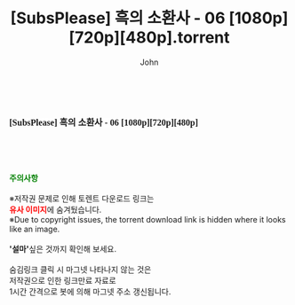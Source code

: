 ﻿---
layout: post
title:  "[SubsPlease] 흑의 소환사 - 06 [1080p][720p][480p].torrent"
author: John
categories: [ 애니메이션 ]
tags: [  ]
image:  
description: "[SubsPlease] 흑의 소환사 - 06 [1080p][720p][480p] torrent 정보 공유"
toc: true
toc_sticky: true
---

<br>
<div class="view-img">
<a class="view_image" href="http://torrentmobile62.com/bbs/view_image.php?fn=%2Fdata%2Ffile%2Fani%2F3735183265_rvmN46zW_8a7ae188ae9c4da9323120cadeb44257cb8df012.jpg" target="_blank"><img alt="" class="img-tag" content="http://torrentmobile62.com/data/file/ani/3735183265_rvmN46zW_8a7ae188ae9c4da9323120cadeb44257cb8df012.jpg" itemprop="image" src="http://torrentmobile62.com/data/file/ani/3735183265_rvmN46zW_8a7ae188ae9c4da9323120cadeb44257cb8df012.jpg"/></a></div><div class="view-content" itemprop="description">
<p><span style="font-family:nanumsquareround;font-size:16px;font-weight:700;white-space:nowrap;background-color:rgb(255,255,255);">[SubsPlease] 흑의 소환사 - 06 [1080p][720p][480p]</span> </p> </div>
    
<br><br><br>
<p data-ke-size="size16"><b><span style="color: green;">주의사항</span></b><br /><br />※저작권 문제로 인해 토렌트 다운로드 링크는<br /><b><span style="color: red;">유사 이미지</span></b>에 숨겨뒀습니다.<br />※Due to copyright issues, the torrent download link is hidden where it looks like an image.<br /><br /><b>'설마'</b>싶은 것까지 확인해 보세요.<br /><br />숨김링크 클릭 시 마그넷 나타나지 않는 것은<br />저작권으로 인한 링크만료 자료로<br />1시간 간격으로 봇에 의해 마그넷 주소 갱신됩니다.</p>
